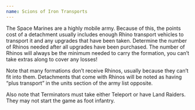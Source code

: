 ```yaml
---
name: Scions of Iron Transports
---
```

The Space Marines are a highly mobile army. Because of this, the points cost of a detachment usually includes enough Rhino transport vehicles to transport it and any upgrades that have been taken. Determine the number of Rhinos needed after all upgrades have been purchased. The number of Rhinos will always be the minimum needed to carry the formation, you can’t take extras along to cover any losses!

Note that many formations don’t receive Rhinos, usually because they can’t fit into them. Detachments that come with Rhinos will be noted as having <q>plus transport</q> in the units section of the army list opposite.

Also note that Terminators must take either Teleport or have Land Raiders. They may not start the game as foot infantry.